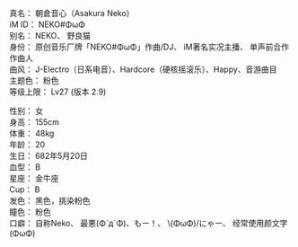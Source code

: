 真名： 朝倉音心（Asakura Neko）  
iM ID： NEKO#ΦωΦ  
别名： NEKO、 野良猫  
身份： 原创音乐厂牌「NEKO#ΦωΦ」作曲/DJ、 iM著名实况主播、 单声前合作作曲人  
曲风： J-Electro（日系电音）、Hardcore（硬核摇滚乐）、Happy、音游曲目  
主题色： 粉色  
等级上限： Lv27 (版本 2.9)  

性别： 女  
身高： 155cm  
体重： 48kg  
年龄： 20  
生日： 682年5月20日  
血型： B  
星座： 金牛座  
Cup： B  
发色： 黑色，挑染粉色  
瞳色： 粉色  
口癖： 自称Neko、 最悪(ΦˋдˊΦ)、もー！、 \\(ΦωΦ)/にゃー、 经常使用颜文字(ΦωΦ)